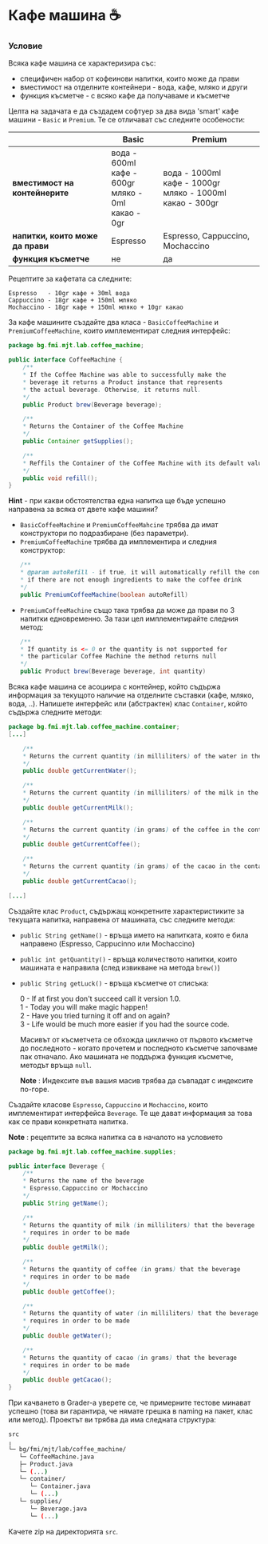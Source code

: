 # Кафе машина :coffee:

### Условие

Всяка кафе машина се характеризира със:

 - специфичен набор от кофеинови напитки, които може да прави
 - вместимост на отделните контейнери - вода, кафе, мляко и други
 - функция късметче - с всяко кафе да получаваме и късметче

Целта нa задачата е да създадем софтуер за два вида 'smart' кафе машини - `Basic` и `Premium`.  Те се отличават със следните особености:

||Basic|Premium |
|--|--|--|
|**вместимост на контейнерите**|  вода - 600ml <br>кафе - 600gr <br> мляко - 0ml <br> какао - 0gr| вода - 1000ml <br> кафе - 1000gr <br> мляко - 1000ml <br> какао - 300gr |
|**напитки, които може да прави**|  Espresso|Espresso, Cappuccino, Mochaccino  |
| **функция късметче** | не | да |

Рецептите за кафетата са следните:

    Espresso   - 10gr кафе + 30ml вода
    Cappuccino - 18gr кафе + 150ml мляко
    Mochaccino - 18gr кафе + 150ml мляко + 10gr какао

За кафе машините създайте два класа - `BasicCoffeeMachine` и `PremiumCoffeeMachine`, които имплементират следния интерфейс:

``` java
package bg.fmi.mjt.lab.coffee_machine;

public interface CoffeeMachine {
	/**
	* If the Coffee Machine was able to successfully make the
	* beverage it returns a Product instance that represents
	* the actual beverage. Otherwise, it returns null.
	*/
	public Product brew(Beverage beverage);

	/**
	* Returns the Container of the Coffee Machine
	*/
	public Container getSupplies();

	/**
	* Reffils the Container of the Coffee Machine with its default values
	*/
	public void refill();
}

```
**Hint** - при какви обстоятелства една напитка ще бъде успешно направена за всяка от двете кафе машини?
 - `BasicCoffeeMachine` и `PremiumCoffeeMahcine` трябва да имат конструктори по подразбиране (без параметри).
 - `PremiumCoffeeMachine` трябва да имплементира и следния конструктор:
	 ``` java
	/**
	 * @param autoRefill - if true, it will automatically refill the container
	 * if there are not enough ingredients to make the coffee drink
	 */
	 public PremiumCoffeeMachine(boolean autoRefill)
	 ```
 -  `PremiumCoffeeMachine` също така трябва да може да прави по 3 напитки едновременно. За тази цел имплементирайте следния метод:
	 ``` java
	 /**
	 * If quantity is <= 0 or the quantity is not supported for
	 * the particular Coffee Machine the method returns null
	 */
	 public Product brew(Beverage beverage, int quantity)
	 ```

Всяка кафе машина се асоциира с контейнер, който съдържа информация за текущото наличие на отделните съставки (кафе, мляко, вода, ..). Напишете интерфейс или (абстрактен) клас `Container`, който съдържа следните методи:
``` java
package bg.fmi.mjt.lab.coffee_machine.container;
[...]

	/**
	* Returns the current quantity (in milliliters) of the water in the container
	*/
	public double getCurrentWater();

	/**
	* Returns the current quantity (in milliliters) of the milk in the container
	*/
	public double getCurrentMilk();

	/**
	* Returns the current quantity (in grams) of the coffee in the container
	*/
	public double getCurrentCoffee();

	/**
	* Returns the current quantity (in grams) of the cacao in the container
	*/
	public double getCurrentCacao();

[...]
```

Създайте клас `Product`, съдържащ конкретните характеристиките за текущата напитка, направена от машината, със следните методи:
- `public String getName()` - връща името на напитката, която е била направено (Espresso, Cappucinno или Mochaccino)
- `public int getQuantity()` - връща количеството напитки, които машината е направила (след извикване на метода `brew()`)
- `public String getLuck()` - връща късметче от списъка:

	0 - If at first you don't succeed call it version 1.0.  
	1 - Today you will make magic happen!  
	2 - Have you tried turning it off and on again?  
	3 - Life would be much more easier if you had the source code.  

	Масивът от късметчета се обхожда циклично от първото късметче до последното - когато прочетем и последното късметче започваме пак отначало.
	Ако машината не поддържа функция късметче, методът връща `null`.

	**Note** : Индексите във вашия масив трябва да съвпадат с индексите по-горе.

Създайте класове `Espresso`, `Cappuccino` и `Mochaccino`, които имплементират интерфейса `Beverage`. Те ще дават информация за това как се прави конкретната напитка.

**Note** : рецептите за всяка напитка са в началото на условието
``` java
package bg.fmi.mjt.lab.coffee_machine.supplies;

public interface Beverage {
	/**
	* Returns the name of the beverage
	* Espresso,Cappuccino or Mochaccino
	*/
	public String getName();

	/**
	* Returns the quantity of milk (in milliliters) that the beverage
	* requires in order to be made
	*/
	public double getMilk();

	/**
	* Returns the quantity of coffee (in grams) that the beverage
	* requires in order to be made
	*/
	public double getCoffee();

	/**
	* Returns the quantity of water (in milliliters) that the beverage
	* requires in order to be made
	*/
	public double getWater();

	/**
	* Returns the quantity of cacao (in grams) that the beverage
	* requires in order to be made
	*/
	public double getCacao();
}
```
При качването в Grader-a уверете се, че примерните тестове минават успешно (това ви гарантира, че нямате грешка в naming на пакет, клас или метод). Проектът ви трябва да има следната структура:
```bash
src
╷
└─ bg/fmi/mjt/lab/coffee_machine/
   └─ CoffeeMachine.java
   ├─ Product.java
   └─ (...)
   └─ container/
      └─ Container.java
      └─ (...)
   └─ supplies/
      └─ Beverage.java
      └─ (...)
```

Качете zip на директорията `src`.
